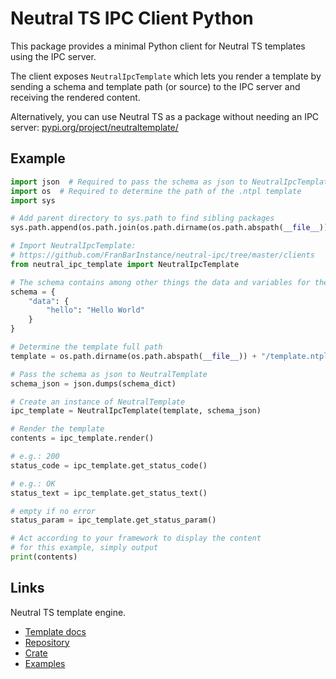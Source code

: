 # Neutral TS IPC Client Python

This package provides a minimal Python client for Neutral TS templates using the IPC server.

The client exposes `NeutralIpcTemplate` which lets you render a template by sending a schema
and template path (or source) to the IPC server and receiving the rendered content.

Alternatively, you can use Neutral TS as a package without needing an IPC server:
[pypi.org/project/neutraltemplate/](https://pypi.org/project/neutraltemplate/)

Example
-------

```python
import json  # Required to pass the schema as json to NeutralIpcTemplate
import os  # Required to determine the path of the .ntpl template
import sys

# Add parent directory to sys.path to find sibling packages
sys.path.append(os.path.join(os.path.dirname(os.path.abspath(__file__)), '..'))

# Import NeutralIpcTemplate:
# https://github.com/FranBarInstance/neutral-ipc/tree/master/clients
from neutral_ipc_template import NeutralIpcTemplate

# The schema contains among other things the data and variables for the template
schema = {
    "data": {
        "hello": "Hello World"
    }
}

# Determine the template full path
template = os.path.dirname(os.path.abspath(__file__)) + "/template.ntpl"

# Pass the schema as json to NeutralTemplate
schema_json = json.dumps(schema_dict)

# Create an instance of NeutralTemplate
ipc_template = NeutralIpcTemplate(template, schema_json)

# Render the template
contents = ipc_template.render()

# e.g.: 200
status_code = ipc_template.get_status_code()

# e.g.: OK
status_text = ipc_template.get_status_text()

# empty if no error
status_param = ipc_template.get_status_param()

# Act according to your framework to display the content
# for this example, simply output
print(contents)

```

Links
-----

Neutral TS template engine.

- [Template docs](https://github.com/FranBarInstance/neutralts-docs/docs/neutralts/doc/)
- [Repository](https://github.com/FranBarInstance/neutralts)
- [Crate](https://crates.io/crates/neutralts)
- [Examples](https://github.com/FranBarInstance/neutralts-docs/tree/master/examples)
